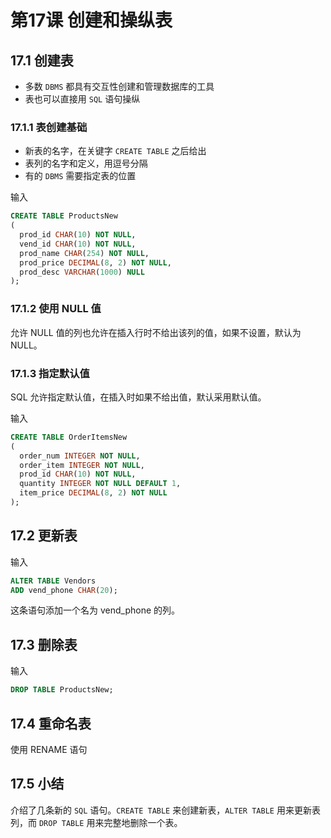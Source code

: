 # 第17课 创建和操纵表

## 17.1 创建表

- 多数 `DBMS` 都具有交互性创建和管理数据库的工具
- 表也可以直接用 `SQL` 语句操纵

### 17.1.1 表创建基础

- 新表的名字，在关键字 `CREATE TABLE` 之后给出
- 表列的名字和定义，用逗号分隔
- 有的 `DBMS` 需要指定表的位置

输入

```sql
CREATE TABLE ProductsNew
(
  prod_id CHAR(10) NOT NULL,
  vend_id CHAR(10) NOT NULL,
  prod_name CHAR(254) NOT NULL,
  prod_price DECIMAL(8, 2) NOT NULL,
  prod_desc VARCHAR(1000) NULL
);
```

### 17.1.2 使用 NULL 值

允许 NULL 值的列也允许在插入行时不给出该列的值，如果不设置，默认为 NULL。

### 17.1.3 指定默认值

SQL 允许指定默认值，在插入时如果不给出值，默认采用默认值。

输入

```sql
CREATE TABLE OrderItemsNew
(
  order_num INTEGER NOT NULL,
  order_item INTEGER NOT NULL,
  prod_id CHAR(10) NOT NULL,
  quantity INTEGER NOT NULL DEFAULT 1,
  item_price DECIMAL(8, 2) NOT NULL
);
```

## 17.2 更新表

输入

```sql
ALTER TABLE Vendors
ADD vend_phone CHAR(20);
```

这条语句添加一个名为 vend_phone 的列。

## 17.3 删除表

输入

```sql
DROP TABLE ProductsNew;
```

## 17.4 重命名表

使用 RENAME 语句

## 17.5 小结

介绍了几条新的 `SQL` 语句。`CREATE TABLE` 来创建新表，`ALTER TABLE` 用来更新表列，而 `DROP TABLE` 用来完整地删除一个表。

